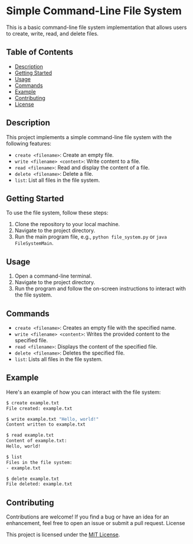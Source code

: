 # Simple Command-Line File System

This is a basic command-line file system implementation that allows users to create, write, read, and delete files.

## Table of Contents
- [Description](#description)
- [Getting Started](#getting-started)
- [Usage](#usage)
- [Commands](#commands)
- [Example](#example)
- [Contributing](#contributing)
- [License](#license)

## Description

This project implements a simple command-line file system with the following features:
- `create <filename>`: Create an empty file.
- `write <filename> <content>`: Write content to a file.
- `read <filename>`: Read and display the content of a file.
- `delete <filename>`: Delete a file.
- `list`: List all files in the file system.

## Getting Started

To use the file system, follow these steps:

1. Clone the repository to your local machine.
2. Navigate to the project directory.
3. Run the main program file, e.g., `python file_system.py` or `java FileSystemMain`.

## Usage

1. Open a command-line terminal.
2. Navigate to the project directory.
3. Run the program and follow the on-screen instructions to interact with the file system.

## Commands

- `create <filename>`: Creates an empty file with the specified name.
- `write <filename> <content>`: Writes the provided content to the specified file.
- `read <filename>`: Displays the content of the specified file.
- `delete <filename>`: Deletes the specified file.
- `list`: Lists all files in the file system.

## Example

Here's an example of how you can interact with the file system:

```sh
$ create example.txt
File created: example.txt

$ write example.txt "Hello, world!"
Content written to example.txt

$ read example.txt
Content of example.txt:
Hello, world!

$ list
Files in the file system:
- example.txt

$ delete example.txt
File deleted: example.txt
```

## Contributing

Contributions are welcome! If you find a bug or have an idea for an enhancement, feel free to open an issue or submit a pull request.
License

This project is licensed under the [MIT License](LICENSE).
